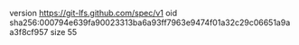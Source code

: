 version https://git-lfs.github.com/spec/v1
oid sha256:000794e639fa90023313ba6a93ff7963e9474f01a32c29c06651a9aa3f8cf957
size 55
